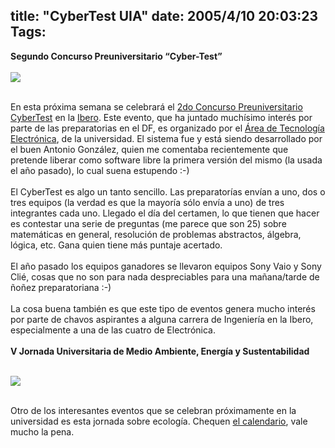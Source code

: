 title: "CyberTest UIA"
date: 2005/4/10 20:03:23
Tags: 
---
<strong>Segundo Concurso Preuniversitario &#8220;Cyber-Test&#8221;<br/><br/></strong><img vspace="0" hspace="0" border="0" src="http://www.ie.uia.mx/imagenes/linkcyber.gif"/><br/><br/><p>
En esta próxima semana se celebrará el <a href="http://www.ie.uia.mx/cyber05" target="_blank">2do Concurso Preuniversitario
CyberTest</a> en la <a href="http://www.uia.mx" target="_blank">Ibero</a>. Este evento, que ha juntado muchísimo interés
por parte de las preparatorias en el DF, es organizado por el <a href="http://www.ie.uia.mx" target="_blank">Área de
Tecnología Electrónica</a>, de la universidad. El sistema fue y está siendo
desarrollado por el buen Antonio González, quien me comentaba
recientemente que pretende liberar como software libre la primera
versión del mismo (la usada el año pasado), lo cual suena estupendo
:-)<br/><br/>
El CyberTest es algo un tanto sencillo. Las preparatorías envían a uno,
dos o tres equipos (la verdad es que la mayoría sólo envía a uno) de
tres integrantes cada uno. Llegado el día del certamen, lo que tienen
que hacer es contestar una serie de preguntas (me parece que son 25)
sobre matemáticas en general, resolución de problemas abstractos,
álgebra, lógica, etc. Gana quien tiene más puntaje acertado.<br/><br/>
El año pasado los equipos ganadores se llevaron equipos Sony Vaio y
Sony Clié, cosas que no son para nada despreciables para una mañana/tarde de
ñoñez preparatoriana :-)<br/><br/>
La cosa buena también es que este tipo de eventos genera mucho interés
por parte de chavos aspirantes a alguna carrera de Ingeniería en la
Ibero, especialmente a una de las cuatro de Electrónica.<br/><br/><strong>V Jornada Universitaria de Medio Ambiente, Energía y Sustentabilidad<br/><br/></strong>
</p>
<img vspace="0" hspace="0" border="0" src="http://www.uia.mx/campus/medioamb/images/link.jpg"/><br/><br/><p>
Otro de los interesantes eventos que se celebran próximamente en la universidad es esta jornada sobre ecología. Chequen <a target="_blank" href="http://www.uia.mx/campus/medioamb/v_jornada.html">el calendario</a>, vale mucho la pena.<br/><br/><br/></p>
